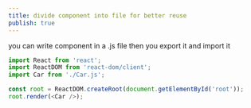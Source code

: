 ```yaml
---
title: divide component into file for better reuse
publish: true
---
```


you can write component in a .js file then you export it and import it

```js
import React from 'react';
import ReactDOM from 'react-dom/client';
import Car from './Car.js';

const root = ReactDOM.createRoot(document.getElementById('root'));
root.render(<Car />);
```



